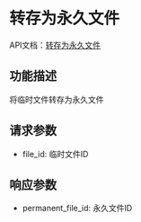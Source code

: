 # 转存为永久文件

API文档：[转存为永久文件](https://napcat.apifox.cn/283136366e0.md)

## 功能描述
将临时文件转存为永久文件

## 请求参数
- file_id: 临时文件ID

## 响应参数
- permanent_file_id: 永久文件ID

